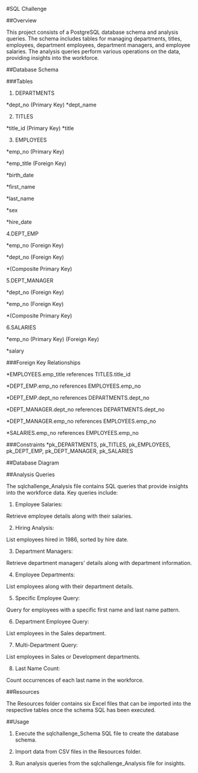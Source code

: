 #SQL Challenge


##Overview

This project consists of a PostgreSQL database schema and analysis queries. The schema includes tables for managing departments, titles, employees, department employees, department managers, and employee salaries. The analysis queries perform various operations on the data, providing insights into the workforce.


##Database Schema

###Tables

1. DEPARTMENTS

*dept_no (Primary Key)
*dept_name

2. TITLES

*title_id (Primary Key)
*title

3. EMPLOYEES

*emp_no (Primary Key)

*emp_title (Foreign Key)

*birth_date

*first_name

*last_name

*sex

*hire_date

4.DEPT_EMP

*emp_no (Foreign Key)

*dept_no (Foreign Key)

*(Composite Primary Key)

5.DEPT_MANAGER

*dept_no (Foreign Key)

*emp_no (Foreign Key)

*(Composite Primary Key)

6.SALARIES

*emp_no (Primary Key) (Foreign Key)

*salary

###Foreign Key Relationships

*EMPLOYEES.emp_title references TITLES.title_id

*DEPT_EMP.emp_no references EMPLOYEES.emp_no

*DEPT_EMP.dept_no references DEPARTMENTS.dept_no

*DEPT_MANAGER.dept_no references DEPARTMENTS.dept_no

*DEPT_MANAGER.emp_no references EMPLOYEES.emp_no

*SALARIES.emp_no references EMPLOYEES.emp_no

###Constraints
*pk_DEPARTMENTS, pk_TITLES, pk_EMPLOYEES, pk_DEPT_EMP, pk_DEPT_MANAGER, pk_SALARIES


##Database Diagram

[Schema]: https://github.com/MaisieDeGraaf/sql-challenge/blob/main/DBD%20Diagram.png


##Analysis Queries

The sqlchallenge_Analysis file contains SQL queries that provide insights into the workforce data. Key queries include:

1. Employee Salaries:

Retrieve employee details along with their salaries.

2. Hiring Analysis:

List employees hired in 1986, sorted by hire date.

3. Department Managers:

Retrieve department managers' details along with department information.

4. Employee Departments:

List employees along with their department details.

5. Specific Employee Query:

Query for employees with a specific first name and last name pattern.

6. Department Employee Query:

List employees in the Sales department.

7. Multi-Department Query:

List employees in Sales or Development departments.

8. Last Name Count:

Count occurrences of each last name in the workforce.


##Resources

The Resources folder contains six Excel files that can be imported into the respective tables once the schema SQL has been executed.


##Usage

1. Execute the sqlchallenge_Schema SQL file to create the database schema.

2. Import data from CSV files in the Resources folder.

3. Run analysis queries from the sqlchallenge_Analysis file for insights.
